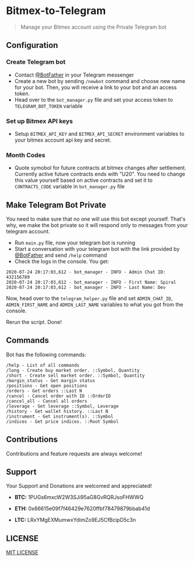 # Bitmex-to-Telegram
> Manage your Bitmex account using the Private Telegram bot


## Configuration

### Create Telegram bot

* Contact [@BotFather](https://t.me/botfather) in your Telegram messenger
* Create a new bot by sending ```/newbot``` command and choose new name for your bot. Then, you will receive a link to your bot and an access token.
* Head over to the ```bot_manager.py``` file and set your access token to ```TELEGRAM_BOT_TOKEN``` variable

### Set up Bitmex API keys

* Setup ```BITMEX_API_KEY``` and ```BITMEX_API_SECRET``` environment variables to your bitmex account api key and secret.

### Month Codes

* Quote symobol for future contracts at bitmex changes after settlement. Currently active future contracts ends with "U20". You need to change this value yourself based on active contracts and set it to ```CONTRACTS_CODE``` variable in ```bot_manager.py``` file


## Make Telegram Bot Private

You need to make sure that no one will use this bot except yourself. That's why, we make the bot private so it will respond only to messages from your telegram account.

* Run ```main.py``` file, now your telegram bot is running
* Start a conversation with your telegram bot with the link provided by [@BotFather](https://t.me/botfather) and send ```/help``` command 
* Check the logs in the console. You get:

```
2020-07-24 20:17:03,612 - bot_manager - INFO - Admin Chat ID: 432156789
2020-07-24 20:17:03,612 - bot_manager - INFO - First Name: Spiral
2020-07-24 20:17:03,612 - bot_manager - INFO - Last Name: Dev
```

Now, head over to the ```telegram_helper.py``` file and set ```ADMIN_CHAT_ID```, ```ADMIN_FIRST_NAME``` and ```ADMIN_LAST_NAME``` variables to what you got from the console.

Rerun the script. Done!

## Commands

Bot has the following commands:
```
/help - List of all commands 
/long - Create buy market order. ::Symbol, Quantity 
/short - Create sell market order. ::Symbol, Quantity 
/margin_status - Get margin status 
/positions - Get open positions 
/orders - Get orders ::Last N 
/cancel - Cancel order with ID ::OrderID 
/cancel_all - Cancel all orders 
/leverage - Set leverage ::Symbol, Leverage 
/history - Get wallet history. ::Last N 
/instrument - Get instrument(s). ::Symbol 
/indices - Get price indices. ::Root Symbol
```

## Contributions
Contributions and feature requests are always welcome! 

## Support

Your Support and Donations are welcomed and appreciated!

* **BTC:** 1PUGs6mxcW2W3SJi95aG8GvRQRJsoFHWWQ

* **ETH:** 0x66615e09f7f46429e7620ffbf78479879bbab41d

* **LTC:** LRxYMgEXMumwxYdimZo9EJ5CfBcipD5c3n

## LICENSE

[MIT LICENSE](https://github.com/SpiralDevelopment/Bitmex-to-Telegram/blob/master/LICENSE)
